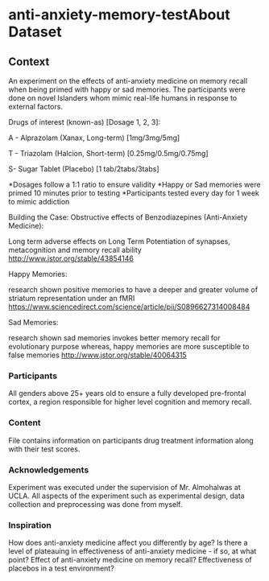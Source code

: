 # anti-anxiety-memory-testAbout Dataset

## Context
An experiment on the effects of anti-anxiety medicine on memory recall when being primed with happy or sad memories. The participants were done on novel Islanders whom mimic real-life humans in response to external factors.

Drugs of interest (known-as) [Dosage 1, 2, 3]:

A - Alprazolam (Xanax, Long-term) [1mg/3mg/5mg]

T - Triazolam (Halcion, Short-term) [0.25mg/0.5mg/0.75mg]

S- Sugar Tablet (Placebo) [1 tab/2tabs/3tabs]

*Dosages follow a 1:1 ratio to ensure validity *Happy or Sad memories were primed 10 minutes prior to testing *Participants tested every day for 1 week to mimic addiction

Building the Case: Obstructive effects of Benzodiazepines (Anti-Anxiety Medicine):

Long term adverse effects on Long Term Potentiation of synapses, metacognition and memory recall ability http://www.jstor.org/stable/43854146

Happy Memories:

research shown positive memories to have a deeper and greater volume of striatum representation under an fMRI https://www.sciencedirect.com/science/article/pii/S0896627314008484

Sad Memories:

research shown sad memories invokes better memory recall for evolutionary purpose whereas, happy memories are more susceptible to false memories http://www.jstor.org/stable/40064315

### Participants
All genders above 25+ years old to ensure a fully developed pre-frontal cortex, a region responsible for higher level cognition and memory recall.

### Content
File contains information on participants drug treatment information along with their test scores.

### Acknowledgements
Experiment was executed under the supervision of Mr. Almohalwas at UCLA. All aspects of the experiment such as experimental design, data collection and preprocessing was done from myself.

### Inspiration
How does anti-anxiety medicine affect you differently by age? Is there a level of plateauing in effectiveness of anti-anxiety medicine - if so, at what point? Effect of anti-anxiety medicine on memory recall? Effectiveness of placebos in a test environment?
